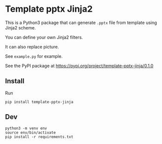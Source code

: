 # Template pptx Jinja2

This is a Python3 package that can generate `.pptx` file from template using Jinja2 scheme.

You can define your own Jinja2 filters.

It can also replace picture.

See `example.py` for example.

See the PyPI package at https://pypi.org/project/template-pptx-jinja/0.1.0

## Install

Run

    pip install template-pptx-jinja

## Dev

    python3 -m venv env
    source env/bin/activate
    pip install -r requirements.txt
